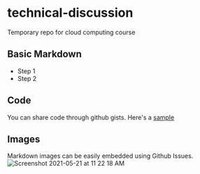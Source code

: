 # technical-discussion
Temporary repo for cloud computing course

## Basic Markdown

- Step 1
- Step 2

## Code

You can share code through github gists. Here's a [sample](https://gist.github.com/vin136/1b8d4b92f377e6a4de1e93911b361b78#file-hello-py)


## Images
Markdown images can be easily embedded using Github Issues.
![Screenshot 2021-05-21 at 11 22 18 AM](https://user-images.githubusercontent.com/21222766/122638631-d8b09600-d112-11eb-9598-774e61d1a200.png)

